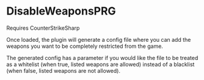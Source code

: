 # DisableWeaponsPRG

Requires CounterStrikeSharp

Once loaded, the plugin will generate a config file where you can add the weapons you want to be completely restricted from the game.

The generated config has a parameter if you would like the file to be treated as a whitelist (when true, listed weapons are allowed) instead of a blacklist (when false, listed weapons are not allowed).
